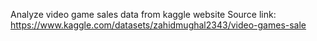 Analyze video game sales data from kaggle website 
Source link: https://www.kaggle.com/datasets/zahidmughal2343/video-games-sale